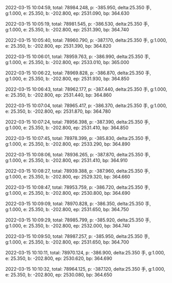 2022-03-15 10:04:59, total: 78984.248, p: -385.950, delta:25.350 手, g:1.000, e: 25.350, b: -202.800, ep: 2531.090, bp: 364.630

2022-03-15 10:05:19, total: 78981.545, p: -386.530, delta:25.350 手, g:1.000, e: 25.350, b: -202.800, ep: 2531.390, bp: 364.740

2022-03-15 10:05:40, total: 78960.790, p: -387.170, delta:25.350 手, g:1.000, e: 25.350, b: -202.800, ep: 2531.390, bp: 364.820

2022-03-15 10:06:01, total: 78959.763, p: -386.990, delta:25.350 手, g:1.000, e: 25.350, b: -202.800, ep: 2533.010, bp: 365.000

2022-03-15 10:06:22, total: 78969.828, p: -386.870, delta:25.350 手, g:1.000, e: 25.350, b: -202.800, ep: 2531.930, bp: 364.850

2022-03-15 10:06:43, total: 78962.177, p: -387.440, delta:25.350 手, g:1.000, e: 25.350, b: -202.800, ep: 2531.440, bp: 364.860

2022-03-15 10:07:04, total: 78965.417, p: -386.370, delta:25.350 手, g:1.000, e: 25.350, b: -202.800, ep: 2531.870, bp: 364.780

2022-03-15 10:07:24, total: 78956.398, p: -387.390, delta:25.350 手, g:1.000, e: 25.350, b: -202.800, ep: 2531.410, bp: 364.850

2022-03-15 10:07:45, total: 78978.399, p: -385.830, delta:25.350 手, g:1.000, e: 25.350, b: -202.800, ep: 2533.290, bp: 364.890

2022-03-15 10:08:06, total: 78936.265, p: -387.870, delta:25.350 手, g:1.000, e: 25.350, b: -202.800, ep: 2531.410, bp: 364.910

2022-03-15 10:08:27, total: 78939.388, p: -387.960, delta:25.350 手, g:1.000, e: 25.350, b: -202.800, ep: 2529.320, bp: 364.660

2022-03-15 10:08:47, total: 78953.759, p: -386.720, delta:25.350 手, g:1.000, e: 25.350, b: -202.800, ep: 2530.800, bp: 364.690

2022-03-15 10:09:09, total: 78970.828, p: -386.350, delta:25.350 手, g:1.000, e: 25.350, b: -202.800, ep: 2531.650, bp: 364.750

2022-03-15 10:09:29, total: 78985.799, p: -385.920, delta:25.350 手, g:1.000, e: 25.350, b: -202.800, ep: 2532.000, bp: 364.740

2022-03-15 10:09:50, total: 78987.257, p: -385.950, delta:25.350 手, g:1.000, e: 25.350, b: -202.800, ep: 2531.650, bp: 364.700

2022-03-15 10:10:11, total: 78970.124, p: -386.900, delta:25.350 手, g:1.000, e: 25.350, b: -202.800, ep: 2530.620, bp: 364.690

2022-03-15 10:10:32, total: 78964.125, p: -387.120, delta:25.350 手, g:1.000, e: 25.350, b: -202.800, ep: 2530.080, bp: 364.650
